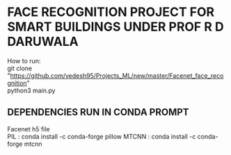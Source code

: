 # FACE RECOGNITION PROJECT FOR SMART BUILDINGS UNDER PROF R D DARUWALA  

How to run:  
git clone "https://github.com/vedesh95/Projects_ML/new/master/Facenet_face_recognition"  
python3 main.py  

## DEPENDENCIES RUN IN CONDA PROMPT  
Facenet h5 file  
PIL : conda install -c conda-forge pillow 
MTCNN : conda install -c conda-forge mtcnn

